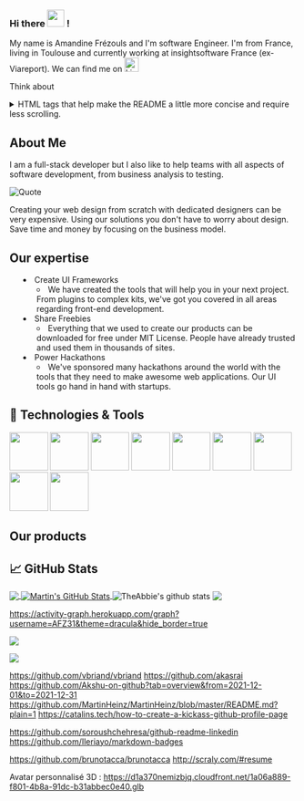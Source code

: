 ### Hi there <img src="https://raw.githubusercontent.com/MartinHeinz/MartinHeinz/master/wave.gif" width="30px"> !
My name is Amandine Frézouls and I'm software Engineer. I'm from France, living in Toulouse and currently working at insightsoftware France (ex-Viareport).
We can find me on [<img src="https://img.shields.io/badge/LinkedIn-282C34?logo=linkedin&logoColor=0077B5" alt="LinkedIn logo" title="LinkedIn" height="25" />](https://www.linkedin.com/in/amandine-frezouls)

Think about <details> and <summary> HTML tags that help make the README a little more concise and require less scrolling.

## About Me

I am a full-stack developer but I also like to help teams with all aspects of software development, from business analysis to testing.


![Quote](https://github-readme-quotes.herokuapp.com/quote?theme=dracula&animation=default&layout=default&font=default)


Creating your web design from scratch with dedicated designers can be very expensive. Using our solutions you don't have to worry about design. Save time and money by focusing on the business model.

## Our expertise

- Create UI Frameworks
    -  We have created the tools that will help you in your next project. From plugins to complex kits, we've got you covered in all areas regarding front-end development.
- Share Freebies
    -  Everything that we used to create our products can be downloaded for free under MIT License. People have already trusted and used them in thousands of sites.
- Power Hackathons
    -  We've sponsored many hackathons around the world with the tools that they need to make awesome web applications. Our UI tools go hand in hand with startups.

## 🔧 Technologies & Tools

<p>
  <img src="https://s3.amazonaws.com/creativetim_bucket/tim_static_images/presentation-page/java.jpg" width="67.5px" />
  <img src="https://s3.amazonaws.com/creativetim_bucket/tim_static_images/presentation-page/angular.jpg" width="67.5px" />
  <img src="https://s3.amazonaws.com/creativetim_bucket/tim_static_images/presentation-page/react.jpg" width="67.5px" />
  <img src="https://s3.amazonaws.com/creativetim_bucket/tim_static_images/presentation-page/bootstrap.jpg" width="67.5px" />
  <img src="https://s3.amazonaws.com/creativetim_bucket/tim_static_images/presentation-page/sass.jpg" width="67.5px" />
  <img src="https://s3.amazonaws.com/creativetim_bucket/tim_static_images/presentation-page/ps.jpg" width="67.5px" />
  <img src="https://s3.amazonaws.com/creativetim_bucket/tim_static_images/presentation-page/sketch.jpg" width="67.5px" />
  <img src="https://s3.amazonaws.com/creativetim_bucket/tim_static_images/presentation-page/figma.jpg" width="67.5px" />
  <img src="https://s3.amazonaws.com/creativetim_bucket/tim_static_images/presentation-page/icon-laravel.jpg" width="67.5px" />
</p>

## Our products

## &#x1f4c8; GitHub Stats

<a href="https://github.com/AFZ31/AFZ31">
  <img align="center" src="https://github-readme-stats.vercel.app/api/top-langs/?username=AFZ31&hide=java,html,tex&title_color=ffffff&text_color=c9cacc&icon_color=2bbc8a&bg_color=1d1f21&langs_count=3" />
</a>
<a href="https://github.com/AFZ31/AFZ31">
  <img align="center" src="https://github-readme-stats.vercel.app/api?username=AFZ31&show_icons=true&line_height=27&count_private=true&title_color=ffffff&text_color=c9cacc&icon_color=2bbc8a&bg_color=1d1f21" alt="Martin's GitHub Stats" />
</a>

<img align="center" src="https://github-readme-stats.vercel.app/api?username=AFZ31&show_icons=true&include_all_commits=true&theme=radical" alt="TheAbbie's github stats" />
<img align="center" src="https://github-readme-stats.vercel.app/api/top-langs/?username=AFZ31&layout=compact&theme=radical" />

https://activity-graph.herokuapp.com/graph?username=AFZ31&theme=dracula&hide_border=true

![](https://github-profile-summary-cards.vercel.app/api/cards/profile-details?username=AFZ31&theme=github_dark)

![](https://github-profile-summary-cards.vercel.app/api/cards/productive-time?username=AFZ31&theme=github_dark)

<!-- links to social media icons -->

<!-- icons with padding -->

[1.1]: http://i.imgur.com/0o48UoR.png (github icon with padding)

<!-- icons without padding -->

[1.2]: http://i.imgur.com/9I6NRUm.png (github icon without padding)
[2.2]: https://raw.githubusercontent.com/AFZ31/AFZ31/master/linkedin-3-16.png (LinkedIn icon without padding)


<!-- links to your social media accounts -->

[1]: https://github.com/AFZ31
[2]: https://www.linkedin.com/in/amandine-frezouls/


https://github.com/vbriand/vbriand
https://github.com/akasrai
https://github.com/Akshu-on-github?tab=overview&from=2021-12-01&to=2021-12-31
https://github.com/MartinHeinz/MartinHeinz/blob/master/README.md?plain=1
https://catalins.tech/how-to-create-a-kickass-github-profile-page
<!-- Resources -->
https://github.com/soroushchehresa/github-readme-linkedin
https://github.com/Ileriayo/markdown-badges
<!-- Icons: https://simpleicons.org/ -->
<!-- GitHub Stats: https://github.com/anuraghazra/github-readme-stats -->
<!-- Emojis: https://emojipedia.org/emoji/ -->
<!-- HTML Emojis: https://www.fileformat.info/index.htm -->
<!-- Shields: https://shields.io/ -->
<!-- Awesome GitHub Profile README: https://github.com/abhisheknaiidu/awesome-github-profile-readme -->
https://github.com/brunotacca/brunotacca
http://scraly.com/#resume

Avatar personnalisé 3D :
https://d1a370nemizbjq.cloudfront.net/1a06a889-f801-4b8a-91dc-b31abbec0e40.glb

